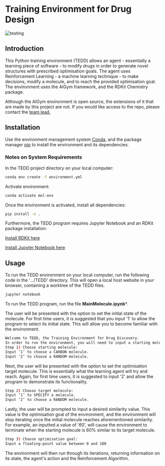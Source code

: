 # Training Environment for Drug Design 
![testing](https://github.com/robmacc/capstone-molecule-environment/workflows/testing/badge.svg)

## Introduction 
This Python training environment (TEDD) allows an agent - essentially a learning piece of software - to modify drugs in order to generate novel structures with prescribed optimisation goals. The agent uses Reinforcement Learning - a machine learning technique - to make decisions, modify a molecule, and to reach the provided optimisation goal. The environment uses the AIGym framework, and the RDKit Chemistry package. 


Although the AIGym environment is open source, the extensions of it that are made by this project are not. If you would like access to the repo, please contact the [team lead.](mailto:MLSLUK002@myuct.ac.za)

## Installation
Use the environment management system [Conda,](https://docs.conda.io/projects/conda/en/latest/user-guide/install/)
and the package manager [pip](https://pip.pypa.io/en/stable/) to install the environment and its dependencies. 

### Notes on System Requirements


In the TEDD project directory on your local computer:
```bash
conda env create -f environment.yml
```
Activate environment:
```bash
conda activate mol-env
```

Once the environment is activated, install all dependencies: 
```bash
pip install -e .
```
Furthermore, the TEDD program requires Jupyter Notebook and an RDKit package installation: 

[Install RDKit here](https://www.rdkit.org/docs/Install.html)

[Install Jupyter Notebook here](https://jupyter.org/install)

## Usage
To run the TEDD environment on your local computer, run the following code in the '.../TEDD' directory. This will open a local host website in your browser, containing a worktree of the TEDD files. 
```bash
jupyter notebook
```
To run the TEDD program, run the file **MainMolecule.ipynb***.

The user will be presented with the option to set the initial state of the molecule.  For first time users, it is suggested that you input '1' to allow the program to select its initial state. This will allow you to become familiar with the environment. 
```bash
Welcome to TEDD, the Training Environment for Drug Discovery.
In order to run the environment, you will need to input a starting molecule, a target molecule and an optimisation goal.
Step 1) Choose starting molecule: 
Input ‘1’ to choose a CARBON molecule.
Input ‘2’ to choose a RANDOM molecule.

```


Next, the user will be presented with the option to set the optimisation target molecule. This is essentially what the learning agent will try and reach. Again, for first time users, it is suggested to input '2' and allow the program to demonstrate its functionality. 
```bash
Step 2) Choose target molecule: 
Input ‘1’ to SPECIFY a molecule.
Input ‘2’ to choose a RANDOM molecule.

```

Lastly, the user will be prompted to input a desired similarity value. This value is the optimisation goal of the environment, and the environment will stop iterating once the initial molecule reaches aforementioned similarity. For example, an inputted a value of '60', will cause the environment to terminate when the starting molecule is 60% similar to its target molecule. 
```bash
Step 3) Choose optimisation goal: 
Input a floating-point value between 0 and 100

```

The environment will then run through its iterations, returning information on its state, the agent's action and the Reinforcement Algorithm. 
